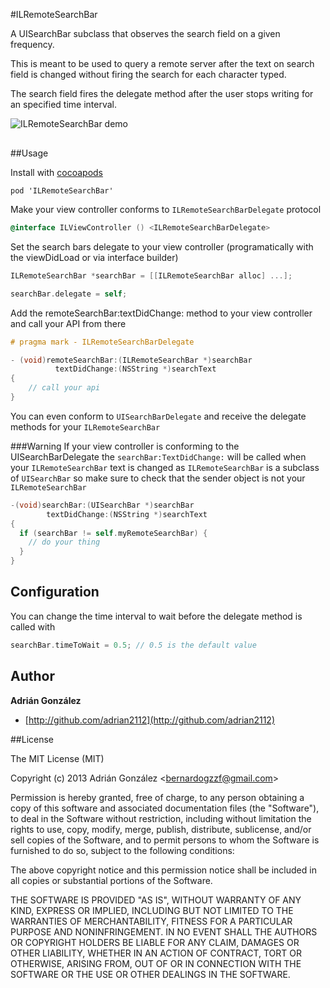 #ILRemoteSearchBar

A UISearchBar subclass that observes the search field on a given frequency.

This is meant to be used to query a remote server after the text on search field is changed without firing the search for each character typed.
                    
The search field fires the delegate method after the user stops writing for an specified time interval.

<img src="https://raw.github.com/icalialabs/ILRemoteSearchBar/master/demo.gif" alt="ILRemoteSearchBar demo" title="ILRemoteSearchBar demo" style="display:block; margin: 10px auto 30px auto; align:center">


##Usage

Install with [cocoapods](http://cocoapods.org/)

```
pod 'ILRemoteSearchBar'
```


Make your view controller conforms to `ILRemoteSearchBarDelegate` protocol

```objective-c
@interface ILViewController () <ILRemoteSearchBarDelegate>

```

Set the search bars delegate to your view controller
(programatically with the viewDidLoad or via interface builder)

```objective-c
ILRemoteSearchBar *searchBar = [[ILRemoteSearchBar alloc] ...];

searchBar.delegate = self;
```

Add the remoteSearchBar:textDidChange: method to your view controller and call your API from there

```objective-c
# pragma mark - ILRemoteSearchBarDelegate

- (void)remoteSearchBar:(ILRemoteSearchBar *)searchBar
          textDidChange:(NSString *)searchText
{
	// call your api
}

```

You can even conform to `UISearchBarDelegate` and receive the delegate
methods for your `ILRemoteSearchBar`

###Warning
If your view controller is conforming to the UISearchBarDelegate the
`searchBar:TextDidChange:` will be called when your `ILRemoteSearchBar`
text is changed as `ILRemoteSearchBar` is a subclass of `UISearchBar`
so make sure to check that the sender object is not your `ILRemoteSearchBar`

```objective-c
-(void)searchBar:(UISearchBar *)searchBar
		textDidChange:(NSString *)searchText
{
  if (searchBar != self.myRemoteSearchBar) {
    // do your thing
  }
}
```

## Configuration
You can change the time interval to wait before the delegate method is called with

```objective-c
searchBar.timeToWait = 0.5; // 0.5 is the default value
```

## Author
**Adrián González**
+ [http://github.com/adrian2112](http://github.com/adrian2112)


##License

The MIT License (MIT)

Copyright (c) 2013 Adrián González \<bernardogzzf@gmail.com\>

Permission is hereby granted, free of charge, to any person obtaining a
copy
of this software and associated documentation files (the "Software"), to
deal
in the Software without restriction, including without limitation the
rights
to use, copy, modify, merge, publish, distribute, sublicense, and/or
sell
copies of the Software, and to permit persons to whom the Software is
furnished to do so, subject to the following conditions:

The above copyright notice and this permission notice shall be included
in
all copies or substantial portions of the Software.

THE SOFTWARE IS PROVIDED "AS IS", WITHOUT WARRANTY OF ANY KIND, EXPRESS
OR
IMPLIED, INCLUDING BUT NOT LIMITED TO THE WARRANTIES OF MERCHANTABILITY,
FITNESS FOR A PARTICULAR PURPOSE AND NONINFRINGEMENT. IN NO EVENT SHALL
THE
AUTHORS OR COPYRIGHT HOLDERS BE LIABLE FOR ANY CLAIM, DAMAGES OR OTHER
LIABILITY, WHETHER IN AN ACTION OF CONTRACT, TORT OR OTHERWISE, ARISING
FROM,
OUT OF OR IN CONNECTION WITH THE SOFTWARE OR THE USE OR OTHER DEALINGS
IN
THE SOFTWARE.

